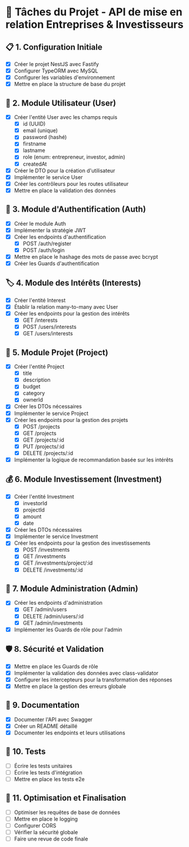 # 🎯 Tâches du Projet - API de mise en relation Entreprises & Investisseurs

## 📋 1. Configuration Initiale
- [x] Créer le projet NestJS avec Fastify
- [x] Configurer TypeORM avec MySQL
- [x] Configurer les variables d'environnement
- [x] Mettre en place la structure de base du projet

## 👥 2. Module Utilisateur (User)
- [x] Créer l'entité User avec les champs requis
  - [x] id (UUID)
  - [x] email (unique)
  - [x] password (hashé)
  - [x] firstname
  - [x] lastname
  - [x] role (enum: entrepreneur, investor, admin)
  - [x] createdAt
- [x] Créer le DTO pour la création d'utilisateur
- [x] Implémenter le service User
- [x] Créer les contrôleurs pour les routes utilisateur
- [x] Mettre en place la validation des données

## 🔐 3. Module d'Authentification (Auth)
- [x] Créer le module Auth
- [x] Implémenter la stratégie JWT
- [x] Créer les endpoints d'authentification
  - [x] POST /auth/register
  - [x] POST /auth/login
- [x] Mettre en place le hashage des mots de passe avec bcrypt
- [x] Créer les Guards d'authentification

## 🏷 4. Module des Intérêts (Interests)
- [x] Créer l'entité Interest
- [x] Établir la relation many-to-many avec User
- [x] Créer les endpoints pour la gestion des intérêts
  - [x] GET /interests
  - [x] POST /users/interests
  - [x] GET /users/interests

## 🚀 5. Module Projet (Project)
- [x] Créer l'entité Project
  - [x] title
  - [x] description
  - [x] budget
  - [x] category
  - [x] ownerId
- [x] Créer les DTOs nécessaires
- [x] Implémenter le service Project
- [x] Créer les endpoints pour la gestion des projets
  - [x] POST /projects
  - [x] GET /projects
  - [x] GET /projects/:id
  - [x] PUT /projects/:id
  - [x] DELETE /projects/:id
- [x] Implémenter la logique de recommandation basée sur les intérêts

## 💰 6. Module Investissement (Investment)
- [x] Créer l'entité Investment
  - [x] investorId
  - [x] projectId
  - [x] amount
  - [x] date
- [x] Créer les DTOs nécessaires
- [x] Implémenter le service Investment
- [x] Créer les endpoints pour la gestion des investissements
  - [x] POST /investments
  - [x] GET /investments
  - [x] GET /investments/project/:id
  - [x] DELETE /investments/:id

## 👑 7. Module Administration (Admin)
- [x] Créer les endpoints d'administration
  - [x] GET /admin/users
  - [x] DELETE /admin/users/:id
  - [x] GET /admin/investments
- [x] Implémenter les Guards de rôle pour l'admin

## 🛡️ 8. Sécurité et Validation
- [x] Mettre en place les Guards de rôle
- [x] Implémenter la validation des données avec class-validator
- [x] Configurer les intercepteurs pour la transformation des réponses
- [x] Mettre en place la gestion des erreurs globale

## 📝 9. Documentation
- [x] Documenter l'API avec Swagger
- [x] Créer un README détaillé
- [x] Documenter les endpoints et leurs utilisations

## 🧪 10. Tests
- [ ] Écrire les tests unitaires
- [ ] Écrire les tests d'intégration
- [ ] Mettre en place les tests e2e

## 🔄 11. Optimisation et Finalisation
- [ ] Optimiser les requêtes de base de données
- [ ] Mettre en place le logging
- [ ] Configurer CORS
- [ ] Vérifier la sécurité globale
- [ ] Faire une revue de code finale 